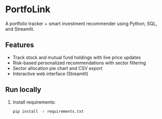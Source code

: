 # PortfoLink

A portfolio tracker + smart investment recommender using Python, SQL, and Streamlit.

## Features
- Track stock and mutual fund holdings with live price updates
- Risk-based personalized recommendations with sector filtering
- Sector allocation pie chart and CSV export
- Interactive web interface (Streamlit)

## Run locally
1. Install requirements:  
   ```bash
   pip install -r requirements.txt

